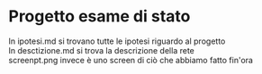 # Progetto esame di stato

In ipotesi.md si trovano tutte le ipotesi riguardo al progetto\
In desctizione.md si trova la descrizione della rete\
screenpt.png invece è uno screen di ciò che abbiamo fatto fin'ora
